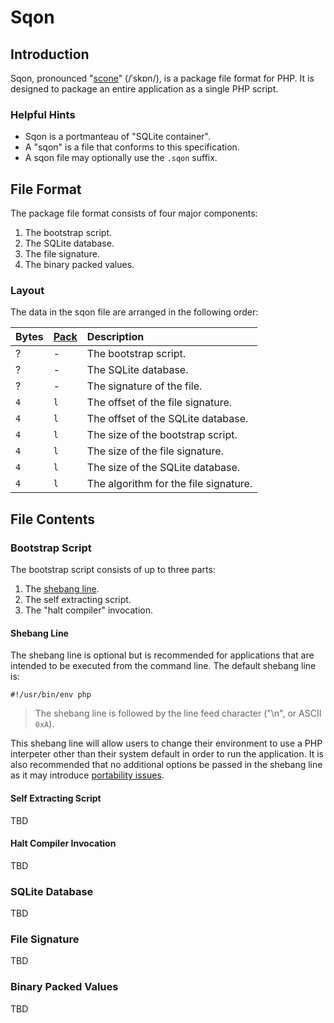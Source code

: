Sqon
====

Introduction
------------

Sqon, pronounced "[scone][]" (/ˈskɒn/), is a package file format for PHP. It is designed to package an entire application as a single PHP script.

[scone]: https://en.wikipedia.org/wiki/Scone

### Helpful Hints

- Sqon is a portmanteau of "SQLite container".
- A "sqon" is a file that conforms to this specification.
- A sqon file may optionally use the `.sqon` suffix.

File Format
-----------

The package file format consists of four major components:

1. The bootstrap script.
2. The SQLite database.
3. The file signature.
4. The binary packed values.

### Layout

The data in the sqon file are arranged in the following order:

| Bytes | [Pack][] |Description                              |
|:------|:---------|:----------------------------------------|
| ?     | -        | The bootstrap script.                   |
| ?     | -        | The SQLite database.                    |
| ?     | -        | The signature of the file.              |
| `4`   | `l`      | The offset of the file signature.       |
| `4`   | `l`      | The offset of the SQLite database.      |
| `4`   | `l`      | The size of the bootstrap script.       |
| `4`   | `l`      | The size of the file signature.         |
| `4`   | `l`      | The size of the SQLite database.        |
| `4`   | `l`      | The algorithm for the file signature.   |

[Pack]: http://php.net/pack

File Contents
-------------

### Bootstrap Script

The bootstrap script consists of up to three parts:

1. The [shebang line][].
2. The self extracting script.
3. The "halt compiler" invocation.

[shebang line]: https://en.wikipedia.org/wiki/Shebang_(Unix)

#### Shebang Line

The shebang line is optional but is recommended for applications that are intended to be executed from the command line. The default shebang line is:

    #!/usr/bin/env php

> The shebang line is followed by the line feed character ("\n", or ASCII `0xA`).

This shebang line will allow users to change their environment to use a PHP interpeter other than their system default in order to run the application. It is also recommended that no additional options be passed in the shebang line as it may introduce [portability issues][].

[portability issues]: https://en.wikipedia.org/wiki/Shebang_(Unix)#Portability

#### Self Extracting Script

TBD

#### Halt Compiler Invocation

TBD

### SQLite Database

TBD

### File Signature

TBD

### Binary Packed Values

TBD
